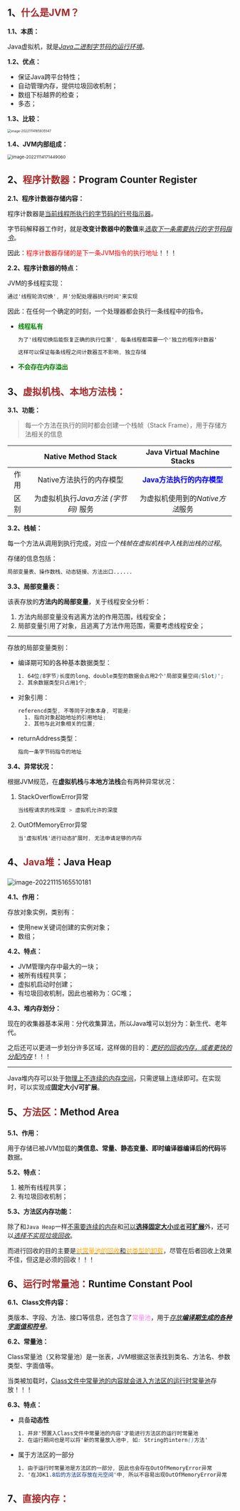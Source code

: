 ## 1、<span style="color:brown">什么是JVM？</span>

**1.1、本质：**

Java虚拟机，就是<u>*Java二进制字节码的运行环境*</u>。

**1.2、优点：**

- 保证Java跨平台特性；
- 自动管理内存，提供垃圾回收机制；
- 数组下标越界的检查；
- 多态；

**1.3、比较：**

<img src="https://raw.githubusercontent.com/root-bine/image/main/Typora-image/JVM-JRE-JDK.png" alt="image-20221114165935547" style="zoom: 50%;" />

**1.4、JVM内部组成：**

<img src="https://raw.githubusercontent.com/root-bine/image/main/Typora-image/JVM-Structure.png" alt="image-20221114171449060" style="zoom: 67%;" />



## 2、<span style="color:brown">程序计数器：</span>Program Counter Register

**2.1、程序计数器存储内容：**

程序计数器是<u>当前线程所执行的字节码的行号指示器</u>。

字节码解释器工作时，就是**改变计数器中的数值**来<u>*选取下一条需要执行的字节码指令*</u>。

因此：<span style="color:red">程序计数器存储的是下一条JVM指令的执行地址</span>！！！

**2.2、程序计数器的特点：**

JVM的多线程实现：

```scss
通过'线程轮流切换', 并'分配处理器执行时间'来实现
```

因此：在任何一个确定的时刻，一个处理器都会执行一条线程中的指令。

- **<span style="color:green">线程私有</span>**

  ```scss
  为了'线程切换后能恢复正确的执行位置', 每条线程都需要一个'独立的程序计数器'
  
  这样可以保证每条线程之间计数器互不影响, 独立存储
  ```

- **<span style="color:green">不会存在内存溢出</span>**



## 3、<span style="color:brown">虚拟机栈、本地方法栈：</span>

<!--线程私有，生命周期与线程相同-->

<!--栈内存中栈帧是自动弹出, 因此不需要进行垃圾回收-->

<!--每个线程在创建的时候都会创建一个虚拟机栈, 而物理内存是固定的, 栈内存划分的越大, 可分配的线程数就越少-->

**3.1、功能：**

> 每一个方法在执行的同时都会创建一个栈帧（Stack Frame），用于存储方法相关的信息

|      |         Native Method Stack          |                Java Virtual Machine Stacks                 |
| :--: | :----------------------------------: | :--------------------------------------------------------: |
| 作用 |       Native方法执行的内存模型       | **<span style="color:blue">Java方法执行的内存模型</span>** |
| 区别 | 为虚拟机执行*Java方法 (字节码)* 服务 |              为虚拟机使用到的*Native方法*服务              |

**3.2、栈帧：**

每一个方法从调用到执行完成，对应*一个栈帧在虚拟机栈中入栈到出栈的过程*。

存储的信息包括：

```scss
局部变量表、操作数栈、动态链接、方法出口......
```

**3.3、局部变量表：**

该表存放的**方法内的局部变量**，关于线程安全分析：

1. 方法内局部变量没有逃离方法的作用范围，线程安全；
2. 局部变量引用了对象，且逃离了方法作用范围，需要考虑线程安全；

---

存放的局部变量类别：

- 编译期可知的各种基本数据类型：

  ```scss
  1. 64位(8字节)长度的long、double类型的数据会占用2个'局部变量空间(Slot)';
  2. 其余数据类型只占用1个;
  ```

- 对象引用：

  ```scss
  referencd类型, 不等同于对象本身, 可能是: 
  	1. 指向对象起始地址的引用地址;
  	2. 其他与此对象相关的位置;
  ```

- returnAddress类型：

  ```scss
  指向一条字节码指令的地址
  ```

**3.4、异常状况：**

根据JVM规范，在**虚拟机栈**与**本地方法栈**会有两种异常状况：

1. StackOverflowError异常

   ```scss
   当线程请求的栈深度 > 虚拟机允许的深度
   ```

2. OutOfMemoryError异常

   ```scss
   当'虚拟机栈'进行动态扩展时, 无法申请足够的内存
   ```



## 4、<span style="color:brown">Java堆：</span>Java Heap

### <!--JDK1.8以后, 方法区存在于Heap的元空间中-->

![image-20221115165510181](https://raw.githubusercontent.com/root-bine/image/main/Typora-image/Heap-Xms.png)

**4.1、作用：**

存放对象实例，类别有：

- 使用new关键词创建的实例对象；
- 数组；

**4.2、特点：**

- JVM管理内存中最大的一块；
- 被所有线程共享；
- 虚拟机启动时创建；
- 有垃圾回收机制，因此也被称为：GC堆；

**4.3、堆内存划分：**

现在的收集器基本采用：分代收集算法，所以Java堆可以划分为：新生代、老年代。

之后还可以更进一步划分许多区域，这样做的目的：<u>*更好的回收内存，或者更快的分配内存*</u>！！！

---

Java堆内存可以处于<u>物理上不连续的内存空间</u>，只需逻辑上连续即可。在实现时，可以实现成**固定大小/可扩展**。



## 5、<span style="color:brown">方法区：</span>Method Area

### <!--在HotSpot虚拟机上, 该区域被称为: 永久代-->

**5.1、作用：**

用于存储已被JVM加载的**类信息、常量、静态变量、即时编译器编译后的代码**等数据。

**5.2、特点：**

1. 被所有线程共享；
2. 有垃圾回收机制；

**5.3、方法区内存功能：**

除了和`Java Heap`一样<u>不需要连续的内存</u>和<u>可以**选择固定大小**或者**可扩展**</u>外，还可以<u>*选择不实现垃圾回收*</u>。

而进行回收的目的主要是<u><span style="color:orange">对常量池的回收</span>和<span style="color:orange">对类型的卸载</span></u>，尽管在后者回收上效果不佳，但这是必须的回收！！！



## 6、<span style="color:brown">运行时常量池：</span>Runtime Constant Pool

**6.1、Class文件内容：**

类版本、字段、方法、接口等信息，还包含了<span style="color:violet">常量池</span>，用于<u>*存放**编译期生成的各种字面值和符号***</u>。

**6.2、常量池：**

Class常量池（又称常量池）是一张表，JVM根据这张表找到类名、方法名、参数类型、字面值等。

当类被加载时，<u>Class文件中常量池的内容就会进入方法区的运行时常量池</u>存放！！！

**6.3、特点：**

- 具备**动态性**

  ```scss
  1. 并非'预置入Class文件中常量池的内容'才能进行方法区的运行时常量池
  2. 在运行期间也是可以将'新的常量放入池中, 如: String的intern()方法'
  ```

- 属于方法区的一部分

  ```scss
  1. 由于运行时常量池是方法区的一部分, 因此也会存在OutOfMemoryError异常
  2. '在JDK1.8后的方法区存放在元空间'中, 所以不容易出现OutOfMemoryError异常
  ```



## 7、<span style="color:brown">直接内存：</span>